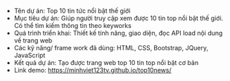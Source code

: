 - Tên dự án: Top 10 tin tức nổi bật thế giới
- Mục tiêu dự án: Giúp người truy cập xem được 10 tin top nổi bật thế giới. Có thể tìm kiếm thông tin theo keyworks
- Quá trình triển khai: Thiết kế tính năng, giao diện, đọc API load nội dung về trang web
- Các kỹ năng/ frame work đã dùng: HTML, CSS, Bootstrap, JQuery, JavaScript
- Kết quả dự án: Tạo được trang web top 10 tin top nổi bật cơ bản
- Link demo: https://minhviet123tv.github.io/top10news/
